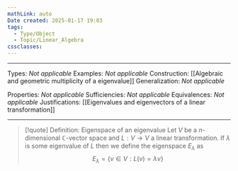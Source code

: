 ```yaml
---
mathLink: auto
Date created: 2025-01-17 19:03
tags:
  - Type/Object
  - Topic/Linear_Algebra
cssclasses:
---
```

---  

Types: _Not applicable_
Examples: _Not applicable_
Construction: [[Algebraic and geometric multiplicity of a eigenvalue]]
Generalization: _Not applicable_

Properties: _Not applicable_
Sufficiencies: _Not applicable_
Equivalences: _Not applicable_
Justifications: [[Eigenvalues and eigenvectors of a linear transformation]]

---

> [!quote] Definition: Eigenspace of an eigenvalue
> Let $V$ be a $n$-dimensional $\mathbb{C}$-vector space and $L:V\to V$ a linear transformation. If $\lambda$ is some eigenvalue of $L$ then we define the eigenspace $E_{\lambda}$ as $$ E_{\lambda}=\{ v\in V: L(v)=\lambda v \} $$



